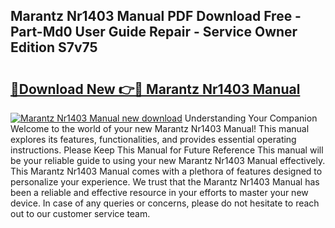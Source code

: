 ## Marantz Nr1403 Manual PDF Download Free - Part-Md0 User Guide Repair - Service Owner Edition S7v75

# <h2><a href="http://cf18988.oget.top/?id=Marantz+Nr1403+Manual">🔗Download New 👉🔴 Marantz Nr1403 Manual</a></h2>

[![Marantz Nr1403 Manual new download](https://i.imgur.com/5g1atiW.png)](http://cf18988.oget.top/?id=Marantz+Nr1403+Manual)
Understanding Your Companion Welcome to the world of your new Marantz Nr1403 Manual! This manual explores its features, functionalities, and provides essential operating instructions. Please Keep This Manual for Future Reference This manual will be your reliable guide to using your new Marantz Nr1403 Manual effectively. This Marantz Nr1403 Manual comes with a plethora of features designed to personalize your experience. We trust that the Marantz Nr1403 Manual has been a reliable and effective resource in your efforts to master your new device. In case of any queries or concerns, please do not hesitate to reach out to our customer service team.
